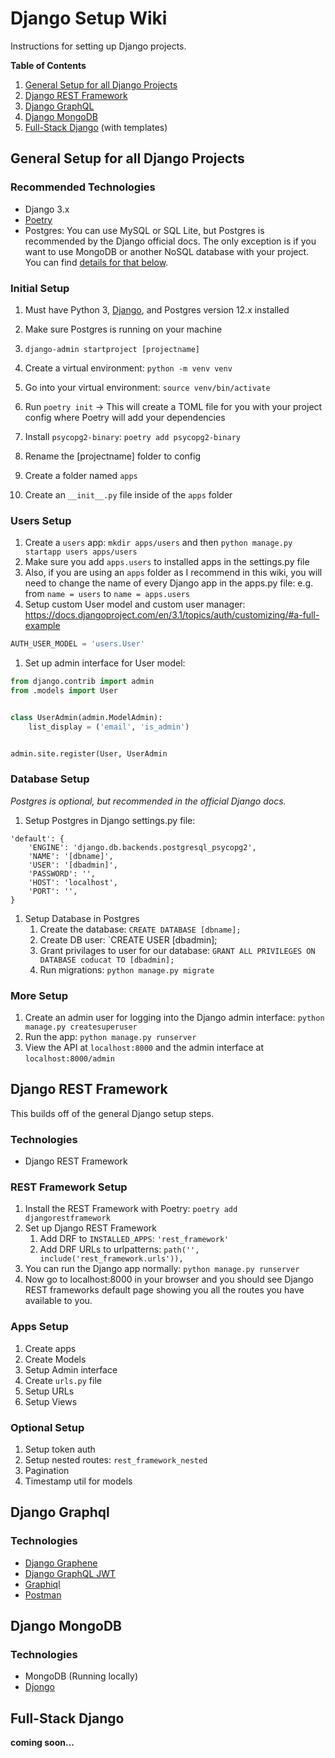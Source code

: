 # Django Setup Wiki

Instructions for setting up Django projects.

**Table of Contents**

1. [General Setup for all Django Projects](#general-setup-for-all-django-projects)
1. [Django REST Framework](#django-rest-framework)
1. [Django GraphQL](#django-graphql)
1. [Django MongoDB](#django-mongodb)
1. [Full-Stack Django](#full-stack-django) (with templates)

## General Setup for all Django Projects

### Recommended Technologies

- Django 3.x
- [Poetry](https://python-poetry.org/docs/cli/#install)
- Postgres: You can use MySQL or SQL Lite, but Postgres is recommended by the Django official docs. The only exception is if you want to use MongoDB or another NoSQL database with your project. You can find [details for that below](#django-mongodb).

### Initial Setup

1. Must have Python 3, [Django]((https://docs.djangoproject.com/en/3.1/topics/install)), and Postgres version 12.x installed
1. Make sure Postgres is running on your machine
1. `django-admin startproject [projectname]`
1. Create a virtual environment: `python -m venv venv`
1. Go into your virtual environment: `source venv/bin/activate`
1. Run `poetry init` -> This will create a TOML file for you with your project config where Poetry will add your dependencies
1. Install `psycopg2-binary`: `poetry add psycopg2-binary`
1. Rename the [projectname] folder to config

1. Create a folder named `apps`
1. Create an `__init__.py` file inside of the `apps` folder

### Users Setup

1. Create a `users` app: `mkdir apps/users` and then `python manage.py startapp users apps/users`
2. Make sure you add `apps.users` to installed apps in the settings.py file
3. Also, if you are using an `apps` folder as I recommend in this wiki, you will need to change the name of every Django app in the apps.py file: e.g. from `name = users` to `name = apps.users`
4. Setup custom User model and custom user manager: https://docs.djangoproject.com/en/3.1/topics/auth/customizing/#a-full-example
```py
AUTH_USER_MODEL = 'users.User'
```

1. Set up admin interface for User model:
```py
from django.contrib import admin
from .models import User


class UserAdmin(admin.ModelAdmin):
    list_display = ('email', 'is_admin')


admin.site.register(User, UserAdmin
```

### Database Setup

*Postgres is optional, but recommended in the official Django docs.*

1. Setup Postgres in Django settings.py file:
```
'default': {
    'ENGINE': 'django.db.backends.postgresql_psycopg2',
    'NAME': '[dbname]',
    'USER': '[dbadmin]',
    'PASSWORD': '',
    'HOST': 'localhost',
    'PORT': '',
}
```
1. Setup Database in Postgres
    1. Create the database: `CREATE DATABASE [dbname];`
    1. Create DB user: `CREATE USER [dbadmin];
    1. Grant privilages to user for our database: `GRANT ALL PRIVILEGES ON DATABASE coducat TO [dbadmin];`
    1. Run migrations: `python manage.py migrate`
    
### More Setup

1. Create an admin user for logging into the Django admin interface: `python manage.py createsuperuser`
1. Run the app: `python manage.py runserver`
1. View the API at `localhost:8000` and the admin interface at `localhost:8000/admin`

## Django REST Framework

This builds off of the general Django setup steps.

### Technologies

- Django REST Framework
    
### REST Framework Setup

1. Install the REST Framework with Poetry: `poetry add djangorestframework`
1. Set up Django REST Framework
    1. Add DRF to `INSTALLED_APPS`: `'rest_framework'`
    1. Add DRF URLs to urlpatterns: `path('', include('rest_framework.urls')),`
1. You can run the Django app normally: `python manage.py runserver`
1. Now go to localhost:8000 in your browser and you should see Django REST frameworks default page showing you all the routes you have available to you.

### Apps Setup

1. Create apps
1. Create Models
1. Setup Admin interface
1. Create `urls.py` file
1. Setup URLs
1. Setup Views

### Optional Setup

1. Setup token auth
1. Setup nested routes: `rest_framework_nested`
1. Pagination
1. Timestamp util for models

## Django Graphql

### Technologies

- [Django Graphene](https://github.com/graphql-python/graphene-django)
- [Django GraphQL JWT](https://github.com/flavors/django-graphql-jwt)
- [Graphiql](https://github.com/graphql/graphiql)
- [Postman](https://www.postman.com/graphql)

## Django MongoDB

### Technologies

- MongoDB (Running locally)
- [Djongo](https://www.djongomapper.com/get-started)

## Full-Stack Django

**coming soon...**

